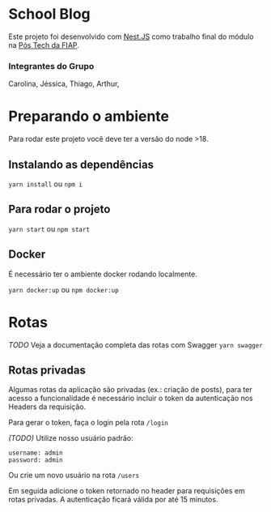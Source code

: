 # School Blog

Este projeto foi desenvolvido com [Nest.JS](https://nestjs.com/) como trabalho final do módulo na [Pós Tech da FIAP](https://postech.fiap.com.br/).

### Integrantes do Grupo
Carolina,
Jéssica,
Thiago,
Arthur,



# Preparando o ambiente

Para rodar este projeto você deve ter a versão do node >18.

## Instalando as dependências

```yarn install```
ou
```npm i```

## Para rodar o projeto

```yarn start```
ou
```npm start```

## Docker
É necessário ter o ambiente docker rodando localmente.

```yarn docker:up```
ou
```npm docker:up```


# Rotas
 _TODO_
Veja a documentação completa das rotas com Swagger
```yarn swagger```


## Rotas privadas
Algumas rotas da aplicação são privadas (ex.: criação de posts), para ter acesso a funcionalidade é necessário incluir o token da autenticação nos Headers da requisição.


Para gerar o token, faça o login pela rota ```/login```

_(TODO)_ Utilize nosso usuário padrão:
```
username: admin
password: admin
```

Ou crie um novo usuário na rota ```/users```


Em seguida adicione o token retornado no header para requisições em rotas privadas.
A autenticação ficará válida por até 15 minutos.